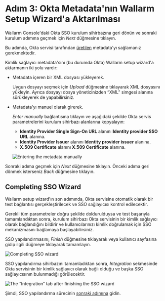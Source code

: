 #   Adım 3: Okta Metadata'nın Wallarm Setup Wizard'a Aktarılması

[img-transfer-metadata-manually]:   ../../../../images/admin-guides/configuration-guides/sso/okta/transfer-metadata-manually.png
[img-sp-wizard-finish]:             ../../../../images/admin-guides/configuration-guides/sso/okta/sp-wizard-finish.png
[img-integration-tab]:              ../../../../images/admin-guides/configuration-guides/sso/okta/integration-tab.png

[doc-allow-access-to-wl]:           allow-access-to-wl.md

[link-metadata]:                    setup-idp.md#downloading-metadata

Wallarm Console'daki Okta SSO kurulum sihirbazına geri dönün ve sonraki kurulum adımına geçmek için *Next* düğmesine tıklayın.

Bu adımda, Okta servisi tarafından [üretilen][link-metadata] metadata'yı sağlamanız gerekmektedir.

Kimlik sağlayıcı metadata'sını (bu durumda Okta) Wallarm setup wizard'a aktarmanın iki yolu vardır:
*   Metadata içeren bir XML dosyası yükleyerek.

    Uygun dosyayı seçmek için *Upload* düğmesine tıklayarak XML dosyasını yükleyin. Ayrıca dosyayı dosya yöneticinizden “XML” simgesi alanına sürükleyerek de yapabilirsiniz.

*   Metadata'yı manuel olarak girerek.

    *Enter manually* bağlantısına tıklayın ve aşağıdaki şekilde Okta servis parametrelerini kurulum sihirbazı alanlarına kopyalayın:
    
    *   **Identity Provider Single Sign‑On URL** alanını **Identity provider SSO URL** alanına.
    *   **Identity Provider Issuer** alanını **Identity provider issuer** alanına.
    *   **X.509 Certificate** alanını **X.509 Certificate** alanına.
    
    ![Entering the metadata manually][img-transfer-metadata-manually]
    
Sonraki adıma geçmek için *Next* düğmesine tıklayın. Önceki adıma geri dönmek isterseniz *Back* düğmesine tıklayın.


##  Completing SSO Wizard

Wallarm setup wizard'ın son adımında, Okta servisine otomatik olarak bir test bağlantısı gerçekleştirilecek ve SSO sağlayıcısı kontrol edilecektir.

Gerekli tüm parametreler doğru şekilde doldurulduysa ve test başarıyla tamamlandıktan sonra, kurulum sihirbazı Okta servisinin bir kimlik sağlayıcı olarak bağlandığını bildirir ve kullanıcılarınızı kimlik doğrulamak için SSO mekanizmasını bağlamaya başlayabilirsiniz.

SSO yapılandırmasını, *Finish* düğmesine tıklayarak veya kullanıcı sayfasına gidip ilgili düğmeye tıklayarak tamamlayın.

![Completing SSO wizard][img-sp-wizard-finish]

SSO yapılandırma sihirbazını tamamladıktan sonra, *Integration* sekmesinde Okta servisinin bir kimlik sağlayıcı olarak bağlı olduğu ve başka SSO sağlayıcısının bulunmadığı görülecektir.

![The “Integration” tab after finishing the SSO wizard][img-integration-tab]


Şimdi, SSO yapılandırma sürecinin [sonraki adımına][doc-allow-access-to-wl] gidin.